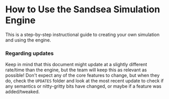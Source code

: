 # How to Use the Sandsea Simulation Engine  
This is a step-by-step instructional guide to creating your own simulation and using the engine.
### Regarding updates  
Keep in mind that this document might update at a slightly different rate/time than the engine, but the team will keep this as relevant as possible! Don't
expect any of the core features to change, but when they do, check the `UPDATES` folder and look at the most recent update to check if any semantics or nitty-gritty bits
have changed, or maybe if a feature was added/tweaked.
